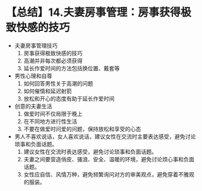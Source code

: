 # 【总结】14.夫妻房事管理：房事获得极致快感的技巧

-   夫妻房事管理技巧
    1.  房事获得极致快感的技巧
    2.  高潮并非每次都必须获得
    3.  延长作爱时间的方法包括换位置、戴套等
-   男性心理和自尊
    1.  如何回答男性关于高潮的问题
    2.  如何催情和延迟射箭
    3.  放松和开心的态度有助于延长作爱时间
-   创意的夫妻生活
    1.  做爱时间不仅局限于晚上
    2.  在不同地方进行性生活
    3.  不要在做爱时问爱的问题，保持放松和享受的心态
-   男人不喜欢说话，女人喜欢说话，建议女性在交流时主要表达感受，避免讨论琐事和负面话题。
    1.  建议女性在交流时表达感受，避免讨论琐事和负面话题。
    2.  夫妻之间要营造俏皮、骚浪、安全、温暖的环境，避免讨论烦心事和负面话题。
    3.  女性应自信、风情万种，避免频繁询问对方的审美观点，避免穿着不雅观的服装。